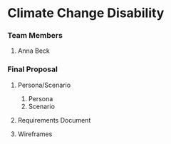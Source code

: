 # Climate Change Disability

### Team Members
1. Anna Beck

### Final Proposal
1. Persona/Scenario
    1. Persona
    2. Scenario
2. Requirements Document

3. Wireframes






